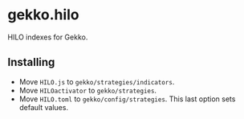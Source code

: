 # gekko.hilo
HILO indexes for Gekko.

## Installing
- Move `HILO.js` to `gekko/strategies/indicators`.
- Move `HILOactivator` to `gekko/strategies`.
- Move `HILO.toml` to `gekko/config/strategies`. This last option sets default values.
